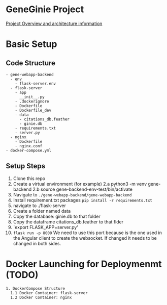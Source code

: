 # GeneGinie Project

[Project Overview and architecture information](https://drive.google.com/file/d/1LLVk6F5CWMrpBzZxysWPCxlLPgrhoW2i/view?usp=sharing) 

# Basic Setup

## Code Structure

```
- gene-webapp-backend
  - env
    - flask-server.env
  - flask-server
    - app
      __init__.py
    - .dockerignore
    - Dockerfile
    - Dockerfile_dev
    - data
      - citations_db.feather
      - ginie.db
    - requirements.txt
    - server.py
  - nginx
    - Dockerfile
    - nginx.conf
- docker-compose.yml
 ```

## Setup Steps
1. Clone this repo
2. Create a virtual environment (for example)
   2.a python3 -m venv gene-backend
   2.b source gene-backend-env-test/bin/activate
3. Navigate to `./gene-webapp-backend/gene-webapp-backend`
4. Install requirement.txt packages ```pip install -r requirements.txt```
5. navigate to ./flask-server
6. Create a folder named data
7. Copy the database: ginie.db to that folder
8. Copy the dataframe citations_db.feather to that flder
9. `export FLASK_APP=server.py'
10. `flask run -p 8000` We need to use this port because is the one used in the Angular client to create the websocket. If changed it needs to be changed in both sides.  

# Docker Launching for Deploymenmt (TODO)

```
1. DockerCompose Structure
  1.1 Docker Container: flask-server
  1.2 Docker Container: nginx
```
